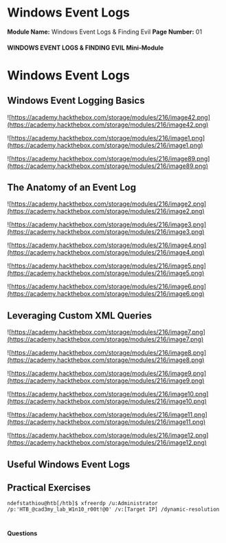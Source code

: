 <!--
 // Platform: Academy
// URL: https://academy.hackthebox.com/module/216/section/2300
// Platform Version: V1
// Module ID: 216
// Module Name: Windows Event Logs & Finding Evil
// Module Difficulty: Medium
// Section ID: 2300
// Section Title: Windows Event Logs
// Page Title: Hack The Box - Academy
// Page Number: 01
-->

# Windows Event Logs

**Module Name:** Windows Event Logs & Finding Evil **Page Number:** 01

#### 

#### WINDOWS EVENT LOGS & FINDING EVIL Mini-Module

# Windows Event Logs

## Windows Event Logging Basics

![https://academy.hackthebox.com/storage/modules/216/image42.png](https://academy.hackthebox.com/storage/modules/216/image42.png)

![https://academy.hackthebox.com/storage/modules/216/image1.png](https://academy.hackthebox.com/storage/modules/216/image1.png)

![https://academy.hackthebox.com/storage/modules/216/image89.png](https://academy.hackthebox.com/storage/modules/216/image89.png)

## The Anatomy of an Event Log

![https://academy.hackthebox.com/storage/modules/216/image2.png](https://academy.hackthebox.com/storage/modules/216/image2.png)

![https://academy.hackthebox.com/storage/modules/216/image3.png](https://academy.hackthebox.com/storage/modules/216/image3.png)

![https://academy.hackthebox.com/storage/modules/216/image4.png](https://academy.hackthebox.com/storage/modules/216/image4.png)

![https://academy.hackthebox.com/storage/modules/216/image5.png](https://academy.hackthebox.com/storage/modules/216/image5.png)

![https://academy.hackthebox.com/storage/modules/216/image6.png](https://academy.hackthebox.com/storage/modules/216/image6.png)

## Leveraging Custom XML Queries

![https://academy.hackthebox.com/storage/modules/216/image7.png](https://academy.hackthebox.com/storage/modules/216/image7.png)

![https://academy.hackthebox.com/storage/modules/216/image8.png](https://academy.hackthebox.com/storage/modules/216/image8.png)

![https://academy.hackthebox.com/storage/modules/216/image9.png](https://academy.hackthebox.com/storage/modules/216/image9.png)

![https://academy.hackthebox.com/storage/modules/216/image10.png](https://academy.hackthebox.com/storage/modules/216/image10.png)

![https://academy.hackthebox.com/storage/modules/216/image11.png](https://academy.hackthebox.com/storage/modules/216/image11.png)

![https://academy.hackthebox.com/storage/modules/216/image12.png](https://academy.hackthebox.com/storage/modules/216/image12.png)

## Useful Windows Event Logs

## Practical Exercises

``` shell-session
ndefstathiou@htb[/htb]$ xfreerdp /u:Administrator /p:'HTB_@cad3my_lab_W1n10_r00t!@0' /v:[Target IP] /dynamic-resolution
```

# 

# 

#### Questions

####